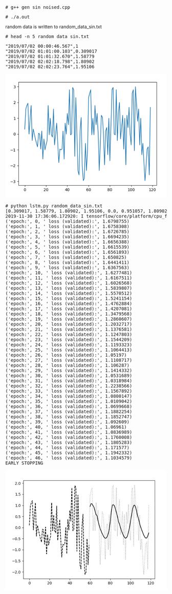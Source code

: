 
<pre>
# g++ gen_sin_noised.cpp
</pre>

<pre>
# ./a.out
</pre>
random data is written to random_data_sin.txt

<pre>
# head -n 5 random_data_sin.txt
</pre>

<pre>
"2019/07/02 00:00:46.567",1
"2019/07/02 01:01:00.103",0.309017
"2019/07/02 01:01:32.670",1.58779
"2019/07/02 02:02:18.798",1.80902
"2019/07/02 02:02:23.764",1.95106
</pre>

<img src="sample_plot.png">

<pre>
# python lstm.py random_data_sin.txt
[0.309017, 1.58779, 1.80902, 1.95106, 0.0, 0.951057, 1.80902, -0.412215, 0.309017, 1.22465e-16, -0.309017, -0.587785, -0.809017, 0.0489435, 0.0, -0.951057, 0.190983, -1.58779, -0.309017, -1.0, -0.690983, -0.412215, 1.80902, -0.0489435, 1.0, -0.0489435, -0.190983, 1.58779, -0.690983, 1.22465e-16, 0.690983, -0.587785, -1.80902, -0.951057, -1.0, -0.951057, 0.190983, -1.58779, 0.690983, 0.0, 1.30902, 0.587785, 2.80902, -0.0489435, 0.0, 2.95106, 2.80902, -1.41221, 2.30902, 1.22465e-16, -2.30902, -2.58779, 0.190983, 1.04894, -2.0, -2.95106, -2.80902, -0.587785, -2.30902, -1.0, 2.30902, 2.58779, 2.80902, -0.0489435, 1.0, -0.0489435, 1.80902, 0.587785, 1.30902, 1.22465e-16, -2.30902, -0.587785, 1.19098, 1.04894, 0.0, -1.95106, 0.190983, 0.412215, -1.30902, 1.0, -1.69098, 0.587785, 2.80902, 2.95106, 0.0, -0.0489435, 2.80902, -0.412215, 1.30902, 2.0, -0.309017, 0.412215, 1.19098, -0.951057, 1.0, -1.95106, 1.19098, 0.412215, 1.69098, 0.0, -0.690983, 2.58779, 2.80902, -1.04894, 3.0, 1.95106, 0.809017, 1.58779, -0.690983, 1.0, -1.30902, -0.587785, -1.80902, -2.95106, -2.0, -0.951057, -0.809017, -2.58779, 1.69098]
2019-11-30 17:36:06.172920: I tensorflow/core/platform/cpu_feature_guard.cc:141] Your CPU supports instructions that this TensorFlow binary was not compiled to use: AVX2 AVX512F FMA
('epoch:', 0, ' loss (validated):', 1.6798755)
('epoch:', 1, ' loss (validated):', 1.6758308)
('epoch:', 2, ' loss (validated):', 1.6726785)
('epoch:', 3, ' loss (validated):', 1.6694235)
('epoch:', 4, ' loss (validated):', 1.6656388)
('epoch:', 5, ' loss (validated):', 1.6615539)
('epoch:', 6, ' loss (validated):', 1.6561893)
('epoch:', 7, ' loss (validated):', 1.650825)
('epoch:', 8, ' loss (validated):', 1.6441411)
('epoch:', 9, ' loss (validated):', 1.6367563)
('epoch:', 10, ' loss (validated):', 1.6277481)
('epoch:', 11, ' loss (validated):', 1.6167511)
('epoch:', 12, ' loss (validated):', 1.6026568)
('epoch:', 13, ' loss (validated):', 1.5839807)
('epoch:', 14, ' loss (validated):', 1.5570512)
('epoch:', 15, ' loss (validated):', 1.5241154)
('epoch:', 16, ' loss (validated):', 1.4762884)
('epoch:', 17, ' loss (validated):', 1.4207081)
('epoch:', 18, ' loss (validated):', 1.3479568)
('epoch:', 19, ' loss (validated):', 1.2860607)
('epoch:', 20, ' loss (validated):', 1.2032717)
('epoch:', 21, ' loss (validated):', 1.1376581)
('epoch:', 22, ' loss (validated):', 1.1247803)
('epoch:', 23, ' loss (validated):', 1.1544209)
('epoch:', 24, ' loss (validated):', 1.1193323)
('epoch:', 25, ' loss (validated):', 1.1064413)
('epoch:', 26, ' loss (validated):', 1.05197)
('epoch:', 27, ' loss (validated):', 1.1108717)
('epoch:', 28, ' loss (validated):', 1.106287)
('epoch:', 29, ' loss (validated):', 1.1414332)
('epoch:', 30, ' loss (validated):', 1.0531689)
('epoch:', 31, ' loss (validated):', 1.0318984)
('epoch:', 32, ' loss (validated):', 1.2238566)
('epoch:', 33, ' loss (validated):', 1.1567892)
('epoch:', 34, ' loss (validated):', 1.0800147)
('epoch:', 35, ' loss (validated):', 1.0109042)
('epoch:', 36, ' loss (validated):', 1.0699668)
('epoch:', 37, ' loss (validated):', 1.1882254)
('epoch:', 38, ' loss (validated):', 1.1852747)
('epoch:', 39, ' loss (validated):', 1.092609)
('epoch:', 40, ' loss (validated):', 1.06961)
('epoch:', 41, ' loss (validated):', 1.0836989)
('epoch:', 42, ' loss (validated):', 1.1760008)
('epoch:', 43, ' loss (validated):', 1.1805283)
('epoch:', 44, ' loss (validated):', 1.171577)
('epoch:', 45, ' loss (validated):', 1.1942332)
('epoch:', 46, ' loss (validated):', 1.1034579)
EARLY STOPPING
</pre>

<img src="predicted.png">